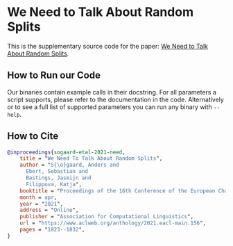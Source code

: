 # We Need to Talk About Random Splits

This is the supplementary source code for the paper:
[We Need to Talk About Random Splits](https://www.aclweb.org/anthology/2021.eacl-main.156).


## How to Run our Code

Our binaries contain example calls in their docstring. For all parameters a
script supports, please refer to the documentation in the code. Alternatively or
to see a full list of supported parameters you can run any binary with `--help`.

## How to Cite

```bibtex
@inproceedings{sogaard-etal-2021-need,
    title = "We Need To Talk About Random Splits",
    author = "S{\o}gaard, Anders and
      Ebert, Sebastian and
      Bastings, Jasmijn and
      Filippova, Katja",
    booktitle = "Proceedings of the 16th Conference of the European Chapter of the Association for Computational Linguistics: Main Volume",
    month = apr,
    year = "2021",
    address = "Online",
    publisher = "Association for Computational Linguistics",
    url = "https://www.aclweb.org/anthology/2021.eacl-main.156",
    pages = "1823--1832",
}
```
